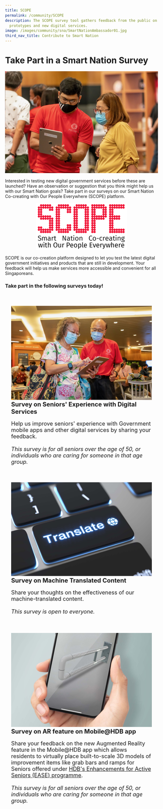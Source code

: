 ```yaml
---
title: SCOPE
permalink: /community/SCOPE
description: The SCOPE survey tool gathers feedback from the public on test
  prototypes and new digital services.
image: /images/community/sna/SmartNationAmbassador01.jpg
third_nav_title: Contribute to Smart Nation
---
```


# Take Part in a Smart Nation Survey

![Smart Nation Co-creating with Our People Everywhere (SCOPE)](/images/community/sna/SmartNationAmbassador03.jpeg)

Interested in testing new digital government services before these are launched? Have an observation or suggestion that you think might help us with our Smart Nation goals? Take part in our surveys on our Smart Nation Co-creating with Our People Everywhere (SCOPE) platform.

<div style="width:100%;display:flex;justify-content:center;"><div style="width:300px;"><img src="/images/community/scope/scope-logo.png" alt="SCOPE"></div></div>

SCOPE is our co-creation platform designed to let you test the latest digital government initiatives and products that are still in development. Your feedback will help us make services more accessible and convenient for all Singaporeans. 

### Take part in the following surveys today!

<div class="row" style="padding: 20px 0px 0px 0px;">
	<div class="col" style="padding: 20px 20px 20px 20px;">
<a href="https://www.research.net/r/Digital4seniors"><img src="/images/community/sna/SmartNationAmbassador02.jpeg" alt="Seniors' Experience with Digital Services"></a><br>
		<span style="font-size:20px; font-weight: 700;"><b>Survey on Seniors' Experience with Digital Services</b></span><br><br>
		<span style="font-size:18px;">Help us improve seniors' experience with Government mobile apps and other digital services by sharing your feedback.<br><br><i>This survey is for all seniors over the age of 50, or individuals who are caring for someone in that age group.</i>
</span>
<br></div>&nbsp; &nbsp; &nbsp; &nbsp;

<div class="col" style="padding: 20px 20px 20px 20px;">
<a href="https://www.research.net/r/MultilanguageGovt"><img src="/images/community/scope/translate.jpg" alt="Machine Translated Content"></a><br>
	<span style="font-size:20px; font-weight: 700;"><b>Survey on Machine Translated Content</b></span><br><br>
		<span style="font-size:18px;">Share your thoughts on the effectiveness of our machine-translated content.<br><br><i>This survey is open to everyone.</i>
</span>
<br></div></div>

<div class="row" style="padding: 20px 0px 20px 0px;">
	<div class="col" style="padding: 20px 20px 20px 20px;">
<a href="https://form.gov.sg/6285bd6c75101d00112e83ca"><img src="/images/community/scope/ARHDBMobileApp.jpg" alt="AR feature on Mobile@HDB"></a><br>
		<span style="font-size:20px; font-weight: 700;"><b>Survey on AR feature on Mobile@HDB app</b></span><br><br>
		<span style="font-size:18px;">Share your feedback on the new Augmented Reality feature in the Mobile@HDB app which allows residents to virtually place built-to-scale 3D models of improvement items like grab bars and ramps for Seniors offered under <a href="https://www.hdb.gov.sg/residential/living-in-an-hdb-flat/for-our-seniors/ease">HDB's Enhancements for Active Seniors (EASE) programme</a>.
<br><br><i>This survey is for all seniors over the age of 50, or individuals who are caring for someone in that age group.</i>
</span>
<br></div>&nbsp; &nbsp; &nbsp; &nbsp;

<div class="col" style="padding: 20px 20px 20px 20px;">
</div>
<br></div>